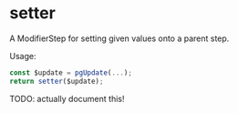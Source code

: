 # setter

A ModifierStep for setting given values onto a parent step.

Usage:

```ts
const $update = pgUpdate(...);
return setter($update);
```

TODO: actually document this!
